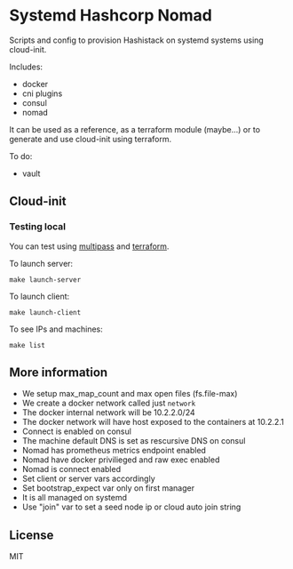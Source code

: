 # Systemd Hashcorp Nomad

Scripts and config to provision Hashistack on systemd systems using cloud-init.

Includes:

- docker
- cni plugins
- consul
- nomad

It can be used as a reference, as a terraform module (maybe...) or to generate and use cloud-init using terraform.

To do:

- vault

## Cloud-init

### Testing local

You can test using [multipass](https://multipass.run/) and [terraform](https://www.terraform.io/).

To launch server:

```
make launch-server
```

To launch client:

```
make launch-client
```

To see IPs and machines:

```
make list
```

## More information

- We setup max_map_count and max open files (fs.file-max)
- We create a docker network called just `network`
- The docker internal network  will be 10.2.2.0/24
- The docker network will have host exposed to the containers at 10.2.2.1
- Connect is enabled on consul
- The machine default DNS is set as rescursive DNS on consul
- Nomad has prometheus metrics endpoint enabled
- Nomad have docker privilieged and raw exec enabled
- Nomad is connect enabled
- Set client or server vars accordingly
- Set bootstrap_expect var only on first manager
- It is all managed on systemd
- Use "join" var to set a seed node ip or cloud auto join string

## License

MIT

